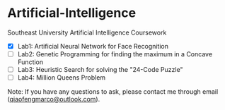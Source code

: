 # Artificial-Intelligence
Southeast University Artificial Intelligence Coursework

- [X] Lab1: Artificial Neural Network for Face Recognition 
- [ ] Lab2: Genetic Programming for finding the maximum in a Concave Function
- [ ] Lab3: Heuristic Search for solving the "24-Code Puzzle"
- [ ] Lab4: Million Queens Problem

Note: If you have any questions to ask, please contact me through email (qiaofengmarco@outlook.com).
